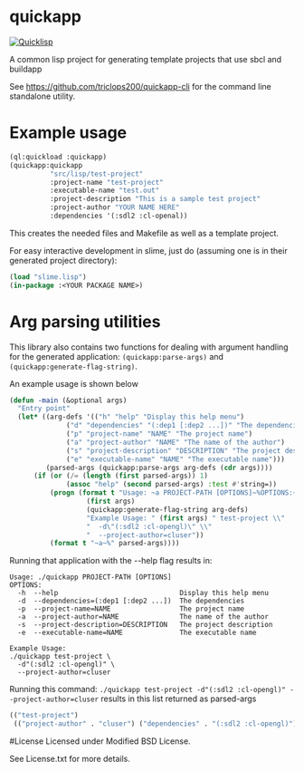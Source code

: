 # quickapp

[![Quicklisp](http://quickdocs.org/badge/quickapp.svg)](http://quickdocs.org/quickapp/)

A common lisp project for generating template projects that use sbcl and buildapp

See https://github.com/triclops200/quickapp-cli for the command line standalone utility.

# Example usage
```lisp
(ql:quickload :quickapp)
(quickapp:quickapp
          "src/lisp/test-project"
          :project-name "test-project" 
          :executable-name "test.out" 
          :project-description "This is a sample test project" 
          :project-author "YOUR NAME HERE" 
          :dependencies '(:sdl2 :cl-openal))
```
This creates the needed files and Makefile as well as a template project.

For easy interactive development in slime, just do (assuming one is in their generated project directory):
```lisp
(load "slime.lisp")
(in-package :<YOUR PACKAGE NAME>)
```

# Arg parsing utilities
This library also contains two functions for dealing with argument handling for the generated application: `(quickapp:parse-args)` and `(quickapp:generate-flag-string)`.

An example usage is shown below

```lisp
(defun -main (&optional args)
  "Entry point"
  (let* ((arg-defs '(("h" "help" "Display this help menu")
	          ("d" "dependencies" "(:dep1 [:dep2 ...])" "The dependencies")
	          ("p" "project-name" "NAME" "The project name")
	          ("a" "project-author" "NAME" "The name of the author")
	          ("s" "project-description" "DESCRIPTION" "The project description")
	          ("e" "executable-name" "NAME" "The executable name")))
         (parsed-args (quickapp:parse-args arg-defs (cdr args))))
	  (if (or (/= (length (first parsed-args)) 1)
	          (assoc "help" (second parsed-args) :test #'string=))
		  (progn (format t "Usage: ~a PROJECT-PATH [OPTIONS]~%OPTIONS:~%~a~%~a~%~a~a~%~a~%~a~%"
			       (first args)
			       (quickapp:generate-flag-string arg-defs)
			       "Example Usage: " (first args) " test-project \\"
			       "  -d\"(:sdl2 :cl-opengl)\" \\"
			       "  --project-author=cluser"))
		  (format t "~a~%" parsed-args))))
```

Running that application with the --help flag results in:

    Usage: ./quickapp PROJECT-PATH [OPTIONS]
    OPTIONS:
      -h  --help                              Display this help menu
      -d  --dependencies=(:dep1 [:dep2 ...])  The dependencies
      -p  --project-name=NAME                 The project name
      -a  --project-author=NAME               The name of the author
      -s  --project-description=DESCRIPTION   The project description
      -e  --executable-name=NAME              The executable name

    Example Usage: 
    ./quickapp test-project \
      -d"(:sdl2 :cl-opengl)" \
      --project-author=cluser
  
Running this command: `./quickapp test-project -d"(:sdl2 :cl-opengl)" --project-author=cluser`
results in this list returned as parsed-args

```lisp
(("test-project")
 (("project-author" . "cluser") ("dependencies" . "(:sdl2 :cl-opengl)")))
```


#License
Licensed under Modified BSD License.

See License.txt for more details.
